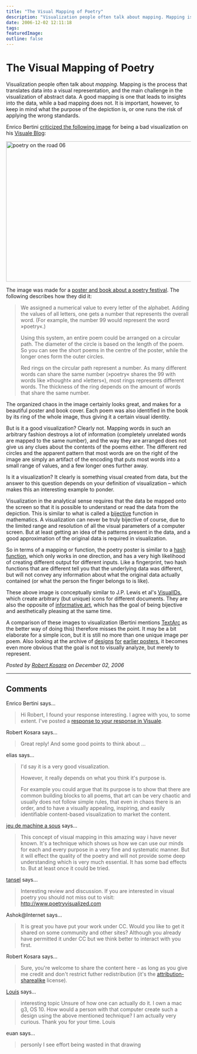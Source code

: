 ```yaml
---
title: "The Visual Mapping of Poetry"
description: "Visualization people often talk about mapping. Mapping is the process that translates data into a visual representation, and the main challenge in the visualization of abstract data. A good mapping is one that leads to insights into the data, while a bad mapping does not. It is important, however, to keep in mind what the purpose of the depiction is, or one runs the risk of applying the wrong standards."
date: 2006-12-02 12:11:18
tags: 
featuredImage: 
outline: false
---
```


# The Visual Mapping of Poetry

Visualization people often talk about <em>mapping</em>. Mapping is the process that translates data into a visual representation, and the main challenge in the visualization of abstract data. A good mapping is one that leads to insights into the data, while a bad mapping does not. It is important, however, to keep in mind what the purpose of the depiction is, or one runs the risk of applying the wrong standards.

Enrico Bertini <a href="http://diuf.unifr.ch/people/bertinie/visuale/2006/11/visual_poetry_mimicking_textar_1.html">criticized the following image</a> for being a bad visualization on his <a href="http://diuf.unifr.ch/people/bertinie/visuale/">Visuale Blog</a>:

<a href="http://www.esono.com/boris/projects/poetry06/"><img title="poetry on the road 06" src="https://media.eagereyes.org/media/attachments/poetry06_plakat-detail.png" alt="poetry on the road 06" width="539" height="382" /></a>

The image was made for a <a href="http://www.esono.com/boris/projects/poetry06/">poster and book about a poetry festival</a>. The following describes how they did it:

>	 We assigned a numerical value to every letter of the alphabet. Adding the values of all letters, one gets a number that represents the overall word. (For example, the number 99 would represent the word »poetry«.)
>	
>	 Using this system, an entire poem could be arranged on a circular path. The diameter of the circle is based on the length of the poem. So you can see the short poems in the centre of the poster, while the longer ones form the outer circles.
>	
>	Red rings on the circular path represent a number. As many different words can share the same number (»poetry« shares the 99 with words like »thought« and »letters«), most rings represents different words. The thickness of the ring depends on the amount of words that share the same number.

The organized chaos in the image certainly looks great, and makes for a beautiful poster and book cover. Each poem was also identified in the book by its ring of the whole image, thus giving it a certain visual identity.

But is it a good visualization? Clearly not. Mapping words in such an arbitrary fashion destroys a lot of information (completely unrelated words are mapped to the same number), and the way they are arranged does not give us any clues about the contents of the poems either. The different red circles and the apparent pattern that most words are on the right of the image are simply an artifact of the encoding that puts most words into a small range of values, and a few longer ones further away.

Is it a visualization? It clearly is something visual created from data, but the answer to this question depends on your definition of visualization – which makes this an interesting example to ponder.

Visualization in the analytical sense requires that the data be mapped onto the screen so that it is possible to understand or read the data from the depiction. This is similar to what is called a <a href="http://en.wikipedia.org/wiki/Bijective_function">bijective</a> function in mathematics. A visualization can never be truly bijective of course, due to the limited range and resolution of all the visual parameters of a computer screen. But at least getting an idea of the patterns present in the data, and a good approximation of the original data is required in visualization.

So in terms of a mapping or function, the poetry poster is similar to a <a href="http://en.wikipedia.org/wiki/Hash_function">hash function</a>, which only works in one direction, and has a very high likelihood of creating different output for different inputs. Like a fingerprint, two hash functions that are different tell you that the underlying data was different, but will not convey any information about what the original data actually contained (or what the person the finger belongs to is like).

These above image is conceptually similar to J.P. Lewis et al's <a href="http://scribblethink.org/Work/VisualIDs/visualids.html">VisualIDs</a>, which create arbitrary (but unique) icons for different documents. They are also the opposite of <a href="http://eagereyes.org/VisCrit/InformativeArt.html">informative art</a>, which has the goal of being bijective and aesthetically pleasing at the same time.

A comparison of these images to visualization (Bertini mentions <a href="http://www.textarc.org/">TextArc</a> as the better way of doing this) therefore misses the point. It may be a bit elaborate for a simple icon, but it is still no more than one unique image per poem. Also looking at the archive of <a href="http://www.esono.com/boris/projects/poetry05/">designs</a> <a href="http://www.esono.com/boris/projects/poetry04/"> for</a> <a href="http://www.esono.com/boris/projects/poetry03/"> earlier </a> <a href="http://www.esono.com/boris/projects/poetry02/">posters</a>, it becomes even more obvious that the goal is not to visually analyze, but merely to represent.


_Posted by <a href="/about">Robert Kosara</a> on December 02, 2006_


<aside class="comments">

---
## Comments

Enrico Bertini says…
>	Hi Robert, I found your response interesting. I agree with you, to some extent. I've posted a <a href="http://diuf.unifr.ch/people/bertinie/visuale/2006/12/visual_poetry_part_2_must_visu.html">response to your response in Visuale</a>.

Robert Kosara says…
>	Great reply! And some good points to think about ...

elias says…
>	I'd say it is a very good visualization.
>	
>	However, it really depends on what you think it's purpose is.
>	
>	For example you could argue that its purpose is to show that there are common building blocks to all poems, that art can be very chaotic and usually does not follow simple rules, that even in chaos there is an order, and to have a visually appealing, inspiring, and easily identifiable content-based visualization to market the content.

<a href="http://www.slot-machine-en-ligne.fr" rel="nofollow noopener" target="_blank">jeu de machine a sous</a> says…
>	This concept of visual mapping in this amazing way i have never known. It's a technique which shows us how we can use our minds for each and every purpose in a very fine and systematic manner. But it will effect the quality of the poetry and will not provide some deep understanding which is very much essential. It has some bad effects to. But at least once it could be tried.

<a href="http://www.poetryvisualized.com" rel="nofollow noopener" target="_blank">tansel</a> says…
>	Interesting review and discussion. If you are interested in visual poetry you should not miss out to visit: http://www.poetryvisualized.com

Ashok@Internet says…
>	It is great you have put your work under CC. Would you like to get it shared on some community and other sites? Although you already have permitted it under CC but we think better to interact with you first.

Robert Kosara says…
>	<p>Sure, you're welcome to share the content here - as long as you give me credit and don't restrict futher redistribution (it's the <a href="http://creativecommons.org/licenses/by-sa/3.0/">attribution-sharealike</a> license).</p>

<a href="http://www.geocities.com/louis_11725/images/index.html" rel="nofollow noopener" target="_blank">Louis</a> says…
>	interesting topic
>	Unsure of how one can actually do it. I own a mac g3, OS 10.
>	How would a person with that computer create such a design using the above mentioned technique? I am actually very curious.
>	Thank you for your time.
>	Louis

euan says…
>	personly I see effort being wasted in that drawing

</aside>

